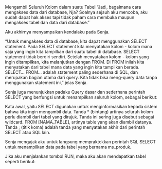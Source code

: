 Mengambil Seluruh Kolom dalam suatu Tabel
“Jadi, bagaimana cara mengakses data dari database, Nja? Soalnya sejauh aku mencoba, aku sudah dapat hak akses tapi tidak paham cara membuka maupun mengakses tabel dan data dari database.”

Aku akhirnya menyampaikan kendalaku pada Senja.

“Untuk mengakses data di database, kita dapat menggunakan SELECT statement. Pada SELECT statement kita menyatakan kolom - kolom mana saja yang ingin kita tampilkan dari suatu tabel di database. SELECT statement tidak berdiri sendiri. Setelah menyatakan kolom - kolom yang ingin ditampilkan, kita melanjutkan dengan FROM. Di FROM inilah kita menyatakan dari tabel mana data yang ingin kita tampilkan berada. SELECT… FROM… adalah statement paling sederhana di SQL, dan merupakan bagian utama dari query. Kita tidak bisa meng-query data tanpa menggunakan statement ini,” jelas Senja.

Senja juga menunjukkan padaku Query dasar dan sederhana perintah SELECT yang berfungsi untuk menampilkan seluruh kolom, sebagai berikut:

 



 

Kata awal, yaitu SELECT digunakan untuk menginformasikan kepada sistem bahwa kita ingin mengambil data. 
Tanda * (bintang) artinya seluruh kolom perlu diambil dari tabel yang dirujuk. Tanda ini sering juga disebut sebagai wildcard.
FROM [NAMA_TABLE], artinya table yang akan diambil datanya.
Tanda ; (titik koma) adalah tanda yang menyatakan akhir dari perintah SELECT atau SQL lain.
 

Senja mengajak aku untuk langsung mempraktekkan perintah SQL SELECT untuk menampilkan data pada tabel yang bernama ms_produk. 



Jika aku menjalankan tombol RUN, maka aku akan mendapatkan tabel seperti berikut: 

